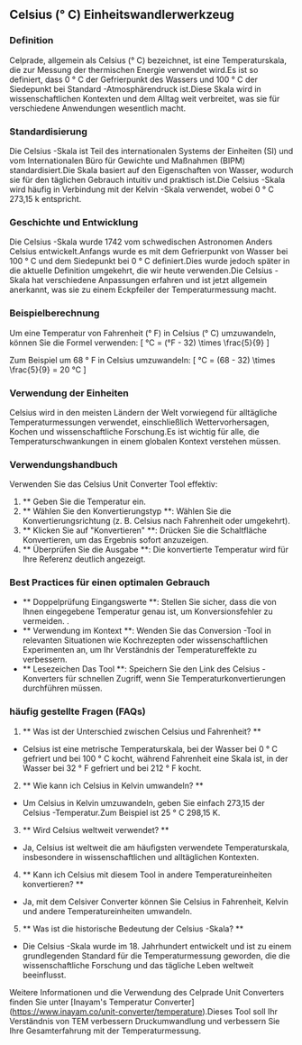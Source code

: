 ## Celsius (° C) Einheitswandlerwerkzeug

### Definition
Celprade, allgemein als Celsius (° C) bezeichnet, ist eine Temperaturskala, die zur Messung der thermischen Energie verwendet wird.Es ist so definiert, dass 0 ° C der Gefrierpunkt des Wassers und 100 ° C der Siedepunkt bei Standard -Atmosphärendruck ist.Diese Skala wird in wissenschaftlichen Kontexten und dem Alltag weit verbreitet, was sie für verschiedene Anwendungen wesentlich macht.

### Standardisierung
Die Celsius -Skala ist Teil des internationalen Systems der Einheiten (SI) und vom Internationalen Büro für Gewichte und Maßnahmen (BIPM) standardisiert.Die Skala basiert auf den Eigenschaften von Wasser, wodurch sie für den täglichen Gebrauch intuitiv und praktisch ist.Die Celsius -Skala wird häufig in Verbindung mit der Kelvin -Skala verwendet, wobei 0 ° C 273,15 k entspricht.

### Geschichte und Entwicklung
Die Celsius -Skala wurde 1742 vom schwedischen Astronomen Anders Celsius entwickelt.Anfangs wurde es mit dem Gefrierpunkt von Wasser bei 100 ° C und dem Siedepunkt bei 0 ° C definiert.Dies wurde jedoch später in die aktuelle Definition umgekehrt, die wir heute verwenden.Die Celsius -Skala hat verschiedene Anpassungen erfahren und ist jetzt allgemein anerkannt, was sie zu einem Eckpfeiler der Temperaturmessung macht.

### Beispielberechnung
Um eine Temperatur von Fahrenheit (° F) in Celsius (° C) umzuwandeln, können Sie die Formel verwenden:
\[ °C = (°F - 32) \times \frac{5}{9} \]

Zum Beispiel um 68 ° F in Celsius umzuwandeln:
\[ °C = (68 - 32) \times \frac{5}{9} = 20 °C \]

### Verwendung der Einheiten
Celsius wird in den meisten Ländern der Welt vorwiegend für alltägliche Temperaturmessungen verwendet, einschließlich Wettervorhersagen, Kochen und wissenschaftliche Forschung.Es ist wichtig für alle, die Temperaturschwankungen in einem globalen Kontext verstehen müssen.

### Verwendungshandbuch
Verwenden Sie das Celsius Unit Converter Tool effektiv:
1. ** Geben Sie die Temperatur ein.
2. ** Wählen Sie den Konvertierungstyp **: Wählen Sie die Konvertierungsrichtung (z. B. Celsius nach Fahrenheit oder umgekehrt).
3. ** Klicken Sie auf "Konvertieren" **: Drücken Sie die Schaltfläche Konvertieren, um das Ergebnis sofort anzuzeigen.
4. ** Überprüfen Sie die Ausgabe **: Die konvertierte Temperatur wird für Ihre Referenz deutlich angezeigt.

### Best Practices für einen optimalen Gebrauch
- ** Doppelprüfung Eingangswerte **: Stellen Sie sicher, dass die von Ihnen eingegebene Temperatur genau ist, um Konversionsfehler zu vermeiden.
.
- ** Verwendung im Kontext **: Wenden Sie das Conversion -Tool in relevanten Situationen wie Kochrezepten oder wissenschaftlichen Experimenten an, um Ihr Verständnis der Temperatureffekte zu verbessern.
- ** Lesezeichen Das Tool **: Speichern Sie den Link des Celsius -Konverters für schnellen Zugriff, wenn Sie Temperaturkonvertierungen durchführen müssen.

### häufig gestellte Fragen (FAQs)

1. ** Was ist der Unterschied zwischen Celsius und Fahrenheit? **
- Celsius ist eine metrische Temperaturskala, bei der Wasser bei 0 ° C gefriert und bei 100 ° C kocht, während Fahrenheit eine Skala ist, in der Wasser bei 32 ° F gefriert und bei 212 ° F kocht.

2. ** Wie kann ich Celsius in Kelvin umwandeln? **
- Um Celsius in Kelvin umzuwandeln, geben Sie einfach 273,15 der Celsius -Temperatur.Zum Beispiel ist 25 ° C 298,15 K.

3. ** Wird Celsius weltweit verwendet? **
- Ja, Celsius ist weltweit die am häufigsten verwendete Temperaturskala, insbesondere in wissenschaftlichen und alltäglichen Kontexten.

4. ** Kann ich Celsius mit diesem Tool in andere Temperatureinheiten konvertieren? **
- Ja, mit dem Celsiver Converter können Sie Celsius in Fahrenheit, Kelvin und andere Temperatureinheiten umwandeln.

5. ** Was ist die historische Bedeutung der Celsius -Skala? **
- Die Celsius -Skala wurde im 18. Jahrhundert entwickelt und ist zu einem grundlegenden Standard für die Temperaturmessung geworden, die die wissenschaftliche Forschung und das tägliche Leben weltweit beeinflusst.

Weitere Informationen und die Verwendung des Celprade Unit Converters finden Sie unter [Inayam's Temperatur Converter] (https://www.inayam.co/unit-converter/temperature).Dieses Tool soll Ihr Verständnis von TEM verbessern Druckumwandlung und verbessern Sie Ihre Gesamterfahrung mit der Temperaturmessung.